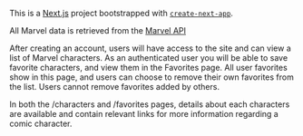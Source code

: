 This is a [Next.js](https://nextjs.org/) project bootstrapped with [`create-next-app`](https://github.com/vercel/next.js/tree/canary/packages/create-next-app).

All Marvel data is retrieved from the [Marvel API](https://developer.marvel.com/)

After creating an account, users will have access to the site and can view a list of Marvel characters. As an authenticated user you will be able to save favorite characters, and view them in the Favorites page. All user favorites show in this page, and users can choose to remove their own favorites from the list. Users cannot remove favorites added by others.

In both the /characters and /favorites pages, details about each characters are available and contain relevant links for more information regarding a comic character.